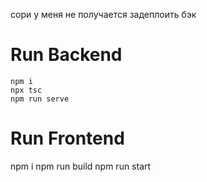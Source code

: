 сори у меня не получается задеплоить бэк
# Run Backend
  ```
npm i
npx tsc
npm run serve
```
# Run Frontend
npm i
npm run build
npm run start
